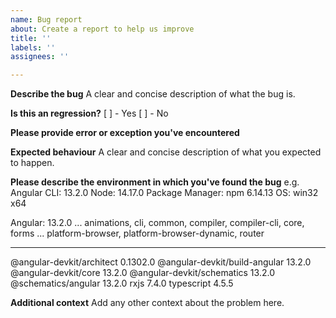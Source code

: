 ```yaml
---
name: Bug report
about: Create a report to help us improve
title: ''
labels: ''
assignees: ''

---
```


**Describe the bug**
A clear and concise description of what the bug is.

**Is this an regression?**
[ ] - Yes
[ ] - No

**Please provide error or exception you've encountered**

**Expected behaviour**
A clear and concise description of what you expected to happen.

**Please describe the environment in which you've found the bug**
e.g. 
Angular CLI: 13.2.0
Node: 14.17.0
Package Manager: npm 6.14.13
OS: win32 x64

Angular: 13.2.0
... animations, cli, common, compiler, compiler-cli, core, forms
... platform-browser, platform-browser-dynamic, router

---------------------------------------------------------
@angular-devkit/architect       0.1302.0
@angular-devkit/build-angular   13.2.0
@angular-devkit/core            13.2.0
@angular-devkit/schematics      13.2.0
@schematics/angular             13.2.0
rxjs                            7.4.0
typescript                      4.5.5

**Additional context**
Add any other context about the problem here.
